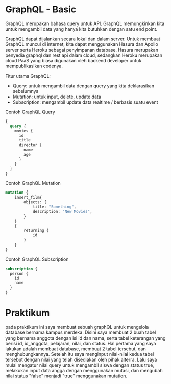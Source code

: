 # GraphQL - Basic

GraphQL merupakan bahasa query untuk API. GraphQL memungkinkan kita untuk mengambil data yang hanya kita butuhkan dengan satu end point.

GraphQL dapat dijalankan secara lokal dan dalam server. Untuk membuat GraphQL muncul di internet, kita dapat menggunakan Hasura dan Apollo server serta Heroku sebagai penyimpanan database. Hasura merupakan penyedia graphql dan rest api dalam cloud, sedangkan Heroku merupakan cloud PaaS yang biasa digunakan oleh backend developer untuk mempublikasikan codenya.

Fitur utama GraphQL:

- Query: untuk mengambil data dengan query yang kita deklarasikan sebelumnya
- Mutation: untuk input, delete, update data
- Subscription: mengambil update data realtime / berbasis suatu event

Contoh GraphQL Query

```graphql
{
  query {
    movies {
      id
      title
      director {
        name
        age
      }
    }
  }
}
```

Contoh GraphQL Mutation

```graphql
mutation {
	insert_film{
		objects: {
			title: "Something",
			description: "New Movies",
		}
	}
	{
		returning {
			id
		}
	}
}
```

Contoh GraphQL Subscription

```graphql
subscription {
  person {
    id
    name
  }
}
```

# Praktikum

pada praktikum ini saya membuat sebuah graphQL untuk mengelola database bernama kampus merdeka. Disini saya membuat 2 buah tabel yang bernama anggota dengan isi id dan nama, serta tabel keterangan yang berisi id, id_anggota, pelajaran, nilai, dan status.
Hal pertama yang saya lakukan adalah membuat database, membuat 2 tabel tersebut, dan menghubungkannya. Setelah itu saya menginput nilai-nilai kedua tabel tersebut dengan nilai yang telah disediakan oleh pihak alterra. Lalu saya mulai mengatur nilai query untuk mengambil siswa dengan status true, melakukan input data angga dengan menggunakan mutasi, dan mengubah nilai status "false" menjadi "true" menggunakan mutation.
